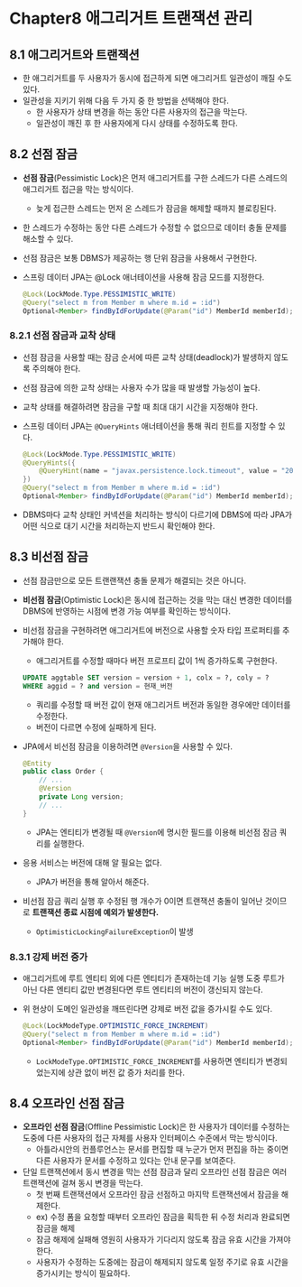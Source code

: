 # Chapter8 애그리거트 트랜잭션 관리

## 8.1 애그리거트와 트랜잭션

- 한 애그리거트를 두 사용자가 동시에 접근하게 되면 애그리거트 일관성이 깨질 수도 있다.
- 일관성을 지키기 위해 다음 두 가지 중 한 방법을 선택해야 한다.
    - 한 사용자가 상태 변경을 하는 동안 다른 사용자의 접근을 막는다.
    - 일관성이 깨진 후 한 사용자에게 다시 상태를 수정하도록 한다.

## 8.2 선점 잠금

- **선점 잠금**(Pessimistic Lock)은 먼저 애그리거트를 구한 스레드가 다른 스레드의 애그리거트 접근을 막는 방식이다.
    - 늦게 접근한 스레드는 먼저 온 스레드가 잠금을 해제할 때까지 블로킹된다.
- 한 스레드가 수정하는 동안 다른 스레드가 수정할 수 없으므로 데이터 충돌 문제를 해소할 수 있다.
- 선점 잠금은 보통 DBMS가 제공하는 행 단위 잠금을 사용해서 구현한다.
- 스프링 데이터 JPA는 @Lock 애너테이션을 사용해 잠금 모드를 지정한다.

    ```java
    @Lock(LockMode.Type.PESSIMISTIC_WRITE)
    @Query("select m from Member m where m.id = :id")
    Optional<Member> findByIdForUpdate(@Param("id") MemberId memberId);
    ```


### 8.2.1 선점 잠금과 교착 상태

- 선점 잠금을 사용할 때는 잠금 순서에 따른 교착 상태(deadlock)가 발생하지 않도록 주의해야 한다.
- 선점 잠금에 의한 교착 상태는 사용자 수가 많을 때 발생할 가능성이 높다.
- 교착 상태를 해결하려면 잠금을 구할 때 최대 대기 시간을 지정해야 한다.
- 스프링 데이터 JPA는 `@QueryHints` 애너테이션을 통해 쿼리 힌트를 지정할 수 있다.

    ```java
    @Lock(LockMode.Type.PESSIMISTIC_WRITE)
    @QueryHints({
    	@QueryHint(name = "javax.persistence.lock.timeout", value = "2000)
    })
    @Query("select m from Member m where m.id = :id")
    Optional<Member> findByIdForUpdate(@Param("id") MemberId memberId);
    ```

- DBMS마다 교착 상태인 커넥션을 처리하는 방식이 다르기에 DBMS에 따라 JPA가 어떤 식으로 대기 시간을 처리하는지 반드시 확인해야 한다.

## 8.3 비선점 잠금

- 선점 잠금만으로 모든 트랜랜잭션 충돌 문제가 해결되는 것은 아니다.
- **비선점 잠금**(Optimistic Lock)은 동시에 접근하는 것을 막는 대신 변경한 데이터를 DBMS에 반영하는 시점에 변경 가능 여부를 확인하는 방식이다.
- 비선점 잠금을 구현하려면 애그리거트에 버전으로 사용할 숫자 타입 프로퍼티를 추가해야 한다.
    - 애그리거트를 수정할 때마다 버전 프로프티 값이 1씩 증가하도록 구현한다.

    ```sql
    UPDATE aggtable SET version = version + 1, colx = ?, coly = ?
    WHERE aggid = ? and version = 현재_버전
    ```

    - 쿼리를 수정할 때 버전 값이 현재 애그리거트 버전과 동일한 경우에만 데이터를 수정한다.
    - 버전이 다르면 수정에 실패하게 된다.
- JPA에서 비선점 잠금을 이용하려면 `@Version`을 사용할 수 있다.

    ```java
    @Entity
    public class Order {
    	// ...
    	@Version
    	private Long version;
    	// ...
    }
    ```

    - JPA는 엔티티가 변경될 때 `@Version`에 명시한 필드를 이용해 비선점 잠금 쿼리를 실행한다.
- 응용 서비스는 버전에 대해 알 필요는 없다.
    - JPA가 버전을 통해 알아서 해준다.
- 비선점 잠금 쿼리 실행 후 수정된 행 개수가 0이면 트랜잭션 충돌이 일어난 것이므로 **트랜잭션 종료 시점에 예외가 발생한다.**
    - `OptimisticLockingFailureException`이 발생

### 8.3.1 강제 버전 증가

- 애그리거트에 루트 엔티티 외에 다른 엔티티가 존재하는데 기능 실행 도중 루트가 아닌 다른 엔티티 값만 변경된다면 루트 엔티티의 버전이 갱신되지 않는다.
- 위 현상이 도메인 일관성을 깨뜨린다면 강제로 버전 값을 증가시킬 수도 있다.

    ```java
    @Lock(LockModeType.OPTIMISTIC_FORCE_INCREMENT)
    @Query("select m from Member m where m.id = :id")
    Optional<Member> findByIdForUpdate(@Param("id") MemberId memberId);
    ```

    - `LockModeType.OPTIMISTIC_FORCE_INCREMENT`를 사용하면 엔티티가 변경되었는지에 상관 없이 버전 값 증가 처리를 한다.

## 8.4 오프라인 선점 잠금

- **오프라인 선점 잠금**(Offline Pessimistic Lock)은 한 사용자가 데이터를 수정하는 도중에 다른 사용자의 접근 자체를 사용자 인터페이스 수준에서 막는 방식이다.
    - 아틀라시안의 컨플루언스는 문서를 편집할 때 누군가 먼저 편집을 하는 중이면 다른 사용자가 문서를 수정하고 있다는 안내 문구를 보여준다.
- 단일 트랜잭션에서 동시 변경을 막는 선점 잠금과 달리 오프라인 선점 잠금은 여러 트랜잭션에 걸쳐 동시 변경을 막는다.
    - 첫 번째 트랜잭션에서 오프라인 잠금 선점하고 마지막 트랜잭션에서 잠금을 해제한다.
    - ex) 수정 폼을 요청할 때부터 오프라인 잠금을 획득한 뒤 수정 처리과 완료되면 잠금을 해제
    - 잠금 해제에 실패해 영원히 사용자가 기다리지 않도록 잠금 유효 시간을 가져야 한다.
    - 사용자가 수정하는 도중에는 잠금이 해제되지 않도록 일정 주기로 유효 시간을 증가시키는 방식이 필요하다.
